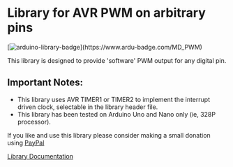 # Library for AVR PWM on arbitrary pins

[![arduino-library-badge](https://www.ardu-badge.com/badge/MD_PWM.svg?)](https://www.ardu-badge.com/MD_PWM)

This library is designed to provide 'software' PWM output for any digital pin.

## Important Notes:
- This library uses AVR TIMER1 or TIMER2 to implement the interrupt driven clock, selectable in the library header file.
- This library has been tested on Arduino Uno and Nano only (ie, 328P processor).

If you like and use this library please consider making a small donation using [PayPal](https://paypal.me/MajicDesigns/4USD)

[Library Documentation](https://majicdesigns.github.io/MD_PWM/)